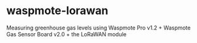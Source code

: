 # waspmote-lorawan
Measuring greenhouse gas levels using Waspmote Pro v1.2 + Waspmote Gas Sensor Board v2.0 + the LoRaWAN module
